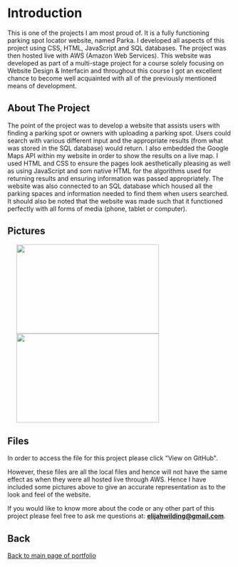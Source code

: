 # Introduction

This is one of the projects I am most proud of. It is a fully functioning parking spot locator website, named Parka. I developed all aspects of this project using CSS, HTML, JavaScript and SQL databases. The project was then hosted live with AWS (Amazon Web Services). This website was developed as part of a multi-stage project for a course solely focusing on Website Design & Interfacin and throughout this course I got an excellent chance to become well acquainted with all of the previously mentioned means of development. 

## About The Project

The point of the project was to develop a website that assists users with finding a parking spot or owners with uploading a parking spot. Users could search with various different input and the appropriate results (from what was stored in the SQL database) would return. I also embedded the Google Maps API within my website in order to show the results on a live map. I used HTML and CSS to ensure the pages look aesthetically pleasing as well as using JavaScript and som native HTML for the algorithms used for returning results and ensuring information was passed appropriately. The website was also connected to an SQL database which housed all the parking spaces and information needed to find them when users searched. It should also be noted that the website was made such that it functioned perfectly with all forms of media (phone, tablet or computer).

## Pictures

<img align="center" width="320" height="200" hspace="20" src="https://user-images.githubusercontent.com/33875832/44124681-65d25050-9ffc-11e8-8bea-dc4a1154491c.png"><img align="center" width="320" height="200" hspace="20" src="https://user-images.githubusercontent.com/33875832/44124759-ce47e348-9ffc-11e8-80f5-a95e04e283b6.png">

## Files

In order to access the file for this project please click "View on GitHub".

However, these files are all the local files and hence will not have the same effect as when they were all hosted live through AWS. Hence I have included some pictures above to give an accurate representation as to the look and feel of the website.

If you would like to know more about the code or any other part of this project please feel free to ask me questions at: **elijahwilding@gmail.com**.

## Back

[Back to main page of portfolio](https://wildingelijah.github.io/)
